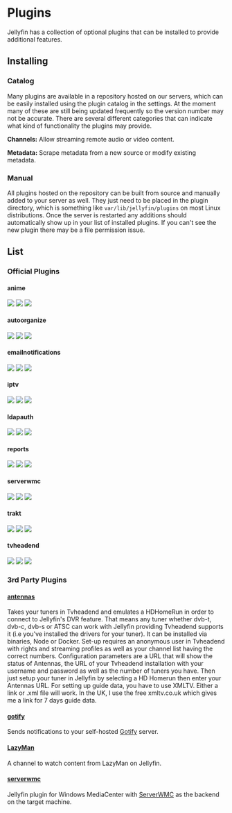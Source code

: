 # Plugins

Jellyfin has a collection of optional plugins that can be installed to provide additional features.

## Installing

### Catalog

Many plugins are available in a repository hosted on our servers, which can be easily installed using the plugin catalog in the settings. At the moment many of these are still being updated frequently so the version number may not be accurate. There are several different categories that can indicate what kind of functionality the plugins may provide.

**Channels:** Allow streaming remote audio or video content.

**Metadata:** Scrape metadata from a new source or modify existing metadata.

### Manual

All plugins hosted on the repository can be built from source and manually added to your server as well. They just need to be placed in the plugin directory, which is something like `var/lib/jellyfin/plugins` on most Linux distributions. Once the server is restarted any additions should automatically show up in your list of installed plugins. If you can't see the new plugin there may be a file permission issue.

## List

### Official Plugins

#### anime

[![](https://img.shields.io/github/languages/top/jellyfin/jellyfin-plugin-anime.svg)](https://github.com/jellyfin/jellyfin-plugin-anime)
[![](https://img.shields.io/github/contributors/jellyfin/jellyfin-plugin-anime.svg)](https://github.com/jellyfin/jellyfin-plugin-anime)
[![](https://img.shields.io/github/license/jellyfin/jellyfin-plugin-anime.svg)](https://github.com/jellyfin/jellyfin-plugin-anime)

#### autoorganize

[![](https://img.shields.io/github/languages/top/jellyfin/jellyfin-plugin-autoorganize.svg)](https://github.com/jellyfin/jellyfin-plugin-autoorganize)
[![](https://img.shields.io/github/contributors/jellyfin/jellyfin-plugin-autoorganize.svg)](https://github.com/jellyfin/jellyfin-plugin-autoorganize)
[![](https://img.shields.io/github/license/jellyfin/jellyfin-plugin-autoorganize.svg)](https://github.com/jellyfin/jellyfin-plugin-autoorganize)

#### emailnotifications

[![](https://img.shields.io/github/languages/top/jellyfin/jellyfin-plugin-emailnotifications.svg)](https://github.com/jellyfin/jellyfin-plugin-emailnotifications)
[![](https://img.shields.io/github/contributors/jellyfin/jellyfin-plugin-emailnotifications.svg)](https://github.com/jellyfin/jellyfin-plugin-emailnotifications)
[![](https://img.shields.io/github/license/jellyfin/jellyfin-plugin-emailnotifications.svg)](https://github.com/jellyfin/jellyfin-plugin-emailnotifications)

#### iptv

[![](https://img.shields.io/github/languages/top/jellyfin/jellyfin-plugin-iptv.svg)](https://github.com/jellyfin/jellyfin-plugin-iptv)
[![](https://img.shields.io/github/contributors/jellyfin/jellyfin-plugin-iptv.svg)](https://github.com/jellyfin/jellyfin-plugin-iptv)
[![](https://img.shields.io/github/license/jellyfin/jellyfin-plugin-iptv.svg)](https://github.com/jellyfin/jellyfin-plugin-iptv)

#### ldapauth

[![](https://img.shields.io/github/languages/top/jellyfin/jellyfin-plugin-ldapauth.svg)](https://github.com/jellyfin/jellyfin-plugin-ldapauth)
[![](https://img.shields.io/github/contributors/jellyfin/jellyfin-plugin-ldapauth.svg)](https://github.com/jellyfin/jellyfin-plugin-ldapauth)
[![](https://img.shields.io/github/license/jellyfin/jellyfin-plugin-ldapauth.svg)](https://github.com/jellyfin/jellyfin-plugin-ldapauth)

#### reports

[![](https://img.shields.io/github/languages/top/jellyfin/jellyfin-plugin-reports.svg)](https://github.com/jellyfin/jellyfin-plugin-reports)
[![](https://img.shields.io/github/contributors/jellyfin/jellyfin-plugin-reports.svg)](https://github.com/jellyfin/jellyfin-plugin-reports)
[![](https://img.shields.io/github/license/jellyfin/jellyfin-plugin-reports.svg)](https://github.com/jellyfin/jellyfin-plugin-reports)

#### serverwmc
[![](https://img.shields.io/github/languages/top/jellyfin/jellyfin-plugin-serverwmc.svg)](https://github.com/jellyfin/jellyfin-plugin-serverwmc)
[![](https://img.shields.io/github/contributors/jellyfin/jellyfin-plugin-serverwmc.svg)](https://github.com/jellyfin/jellyfin-plugin-serverwmc)
[![](https://img.shields.io/github/license/jellyfin/jellyfin-plugin-serverwmc.svg)](https://github.com/jellyfin/jellyfin-plugin-serverwmc)

#### trakt

[![](https://img.shields.io/github/languages/top/jellyfin/jellyfin-plugin-trakt.svg)](https://github.com/jellyfin/jellyfin-plugin-trakt)
[![](https://img.shields.io/github/contributors/jellyfin/jellyfin-plugin-trakt.svg)](https://github.com/jellyfin/jellyfin-plugin-trakt)
[![](https://img.shields.io/github/license/jellyfin/jellyfin-plugin-trakt.svg)](https://github.com/jellyfin/jellyfin-plugin-trakt)

#### tvheadend

[![](https://img.shields.io/github/languages/top/jellyfin/jellyfin-plugin-tvheadend.svg)](https://github.com/jellyfin/jellyfin-plugin-tvheadend)
[![](https://img.shields.io/github/contributors/jellyfin/jellyfin-plugin-tvheadend.svg)](https://github.com/jellyfin/jellyfin-plugin-tvheadend)
[![](https://img.shields.io/github/license/jellyfin/jellyfin-plugin-tvheadend.svg)](https://github.com/jellyfin/jellyfin-plugin-tvheadend)

### 3rd Party Plugins

#### [antennas](https://github.com/TheJF/antennas)

Takes your tuners in Tvheadend and emulates a HDHomeRun in order to connect to Jellyfin's DVR feature. That means any tuner whether dvb-t, dvb-c, dvb-s or ATSC can work with Jellyfin providing Tvheadend supports it (i.e you've installed the drivers for your tuner). It can be installed via binaries, Node or Docker. Set-up requires an anonymous user in Tvheadend with rights and streaming profiles as well as your channel list having the correct numbers. Configuration parameters are a URL that will show the status of Antennas, the URL of your Tvheadend installation with your username and password as well as the number of tuners you have. Then just setup your tuner in Jellyfin by selecting a HD Homerun then enter your Antennas URL. For setting up guide data, you have to use XMLTV. Either a link or .xml file will work. In the UK, I use the free xmltv.co.uk which gives me a link for 7 days guide data.

#### [gotify](https://github.com/crobibero/Jellyfin.Plugins.Gotify)

Sends notifications to your self-hosted [Gotify](https://gotify.net/) server.

#### [LazyMan](https://github.com/crobibero/Jellyfin.Channels.LazyMan)

A channel to watch content from LazyMan on Jellyfin.

#### [serverwmc](https://github.com/PrplHaz4/jellyfin-plugin-serverwmc)

Jellyfin plugin for Windows MediaCenter with [ServerWMC](https://github.com/PrplHaz4/jellyfin-plugin-serverwmc) as the backend on the target machine.
